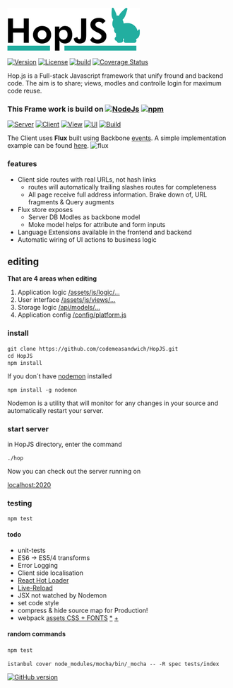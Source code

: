 [![HopJS Logo](https://raw.githubusercontent.com/codemeasandwich/HopJS/master/hopjs.png)](http://hopjs.com)

[![Version](https://img.shields.io/badge/HopJS-0.3.2-47AD9E.svg)](https://github.com/codemeasandwich/HopJS)
[![License](http://img.shields.io/:license-mit-blue.svg)](http://doge.mit-license.org)
[![build](https://api.travis-ci.org/codemeasandwich/HopJS.svg)](https://travis-ci.org/codemeasandwich/HopJS)
[![Coverage Status](https://coveralls.io/repos/github/codemeasandwich/HopJS/badge.svg?branch=master)](https://coveralls.io/github/codemeasandwich/HopJS?branch=master)


Hop.js is a Full-stack Javascript framework that unify fround and backend code. The aim is to share; views, modles and controlle login for maximum code reuse.

### This Frame work is build on [![NodeJs](https://img.shields.io/badge/node-6.0.0-brightgreen.svg)](https://github.com/nodejs/node/blob/v6.2.1/doc/changelogs/CHANGELOG_V6.md#6.0.0) [![npm](https://img.shields.io/badge/npm-3.8.6-green.svg)](https://www.npmjs.com/) 

[![Server](https://img.shields.io/badge/Sails.js-0.12.3-46AAC0.svg)](http://sailsjs.org/) 
[![Client](https://img.shields.io/badge/Backbone-1.3.3-0071B5.svg)](http://backbonejs.org/) 
[![View](https://img.shields.io/badge/React.Js-0.14.6-00D8FF.svg)](http://facebook.github.io/react/) 
[![UI](https://img.shields.io/badge/BootStrap+React-0.29.3-blue.svg)](https://react-bootstrap.github.io/) 
[![Build](https://img.shields.io/badge/Webpack-1.12.9-lightgrey.svg)](http://webpack.github.io/)

The Client uses **Flux** built using Backbone [events](http://backbonejs.org/#Events). A simple implementation example can be found [here](http://jsfiddle.net/codemeasandwich/bsj8onr8/).
![flux](https://facebook.github.io/flux/img/flux-simple-f8-diagram-1300w.png)

### features
* Client side routes with real URLs, not hash links
  * routes will automatically trailing slashes routes for completeness
  * All page receive full address information. Brake down of, URL fragments & Query augments
* Flux store exposes
  * Server DB Modles as backbone model
  * Moke model helps for attribute and form inputs
* Language Extensions available in the frontend and backend
* Automatic wiring of UI actions to business logic

## editing

**That are 4 areas when editing**

1. Application logic [/assets/js/logic/...](https://github.com/codemeasandwich/HopJS/tree/master/assets/js/logic)
2. User interface [/assets/js/views/...](https://github.com/codemeasandwich/HopJS/tree/master/assets/js/views)
3. Storage logic [/api/models/...](https://github.com/codemeasandwich/HopJS/tree/master/api/models)
4. Application config [/config/platform.js](https://github.com/codemeasandwich/HopJS/tree/master/config/platform.js)

### install
```
git clone https://github.com/codemeasandwich/HopJS.git
cd HopJS
npm install
```

If you don´t have [nodemon](http://nodemon.io/) installed
```
npm install -g nodemon
```
Nodemon is a utility that will monitor for any changes in your source and automatically restart your server.

### start server
in HopJS directory, enter the command
```
./hop
```
Now you can check out the server running on

[localhost:2020](http://localhost:2020)

### testing
```
npm test
```

#### todo
* unit-tests
* ES6 -> ES5/4 transforms
* Error Logging
* Client side localisation
* [React Hot Loader](https://gaearon.github.io/react-hot-loader/)
* [Live-Reload](https://github.com/wladiston/sails-browsersync-example)
* JSX not watched by Nodemon
* set code style
* compress & hide source map for Production!
* webpack [assets CSS + FONTS](https://webpack.github.io/docs/loaders.html) [*](https://webpack.github.io/docs/using-loaders.html) [+](https://webpack.github.io/docs/list-of-loaders.html)

#### random commands
``npm test``

``istanbul cover node_modules/mocha/bin/_mocha -- -R spec tests/index``

[![GitHub version](https://badge.fury.io/gh/codemeasandwich%2FHopJS.svg)](https://badge.fury.io/gh/codemeasandwich%2FHopJS)